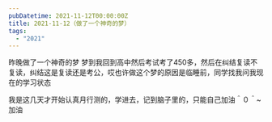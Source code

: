 ```yaml
---
pubDatetime: 2021-11-12T00:00:00Z
title: 2021-11-12（做了一个神奇的梦）
tags:
  - "2021"
---
```


昨晚做了一个神奇的梦
梦到我回到高中然后考试考了450多，然后在纠结复读不复读，纠结这是复读还是考公，哎也许做这个梦的原因是临睡前，同学找我问我现在的学习状态

我是这几天才开始认真月行测的，学进去，记到脑子里的，只能自己加油＾０＾~加油
